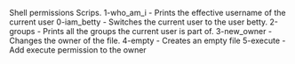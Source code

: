 Shell permissions Scrips.
1-who_am_i  - Prints the effective username of the current user
0-iam_betty - Switches the current user to the user betty.
2-groups - Prints all the groups the current user is part of.
3-new_owner - Changes the owner of the file.
4-empty - Creates an empty file
5-execute - Add execute permission to the owner




